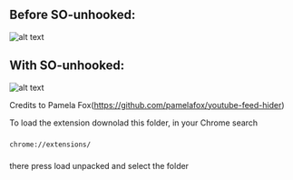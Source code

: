 ## Before SO-unhooked:

![alt text](https://i.ibb.co/Hn9BR6c/Screenshot-2020-01-14-at-00-30-27.png)

## With SO-unhooked:

![alt text](https://i.ibb.co/yFSvf8X/Screenshot-2020-01-14-at-00-29-58.png)


Credits to Pamela Fox(https://github.com/pamelafox/youtube-feed-hider)

To load the extension downolad this folder,
in your Chrome search 
###
`chrome://extensions/`
###

there press load unpacked and select the folder
